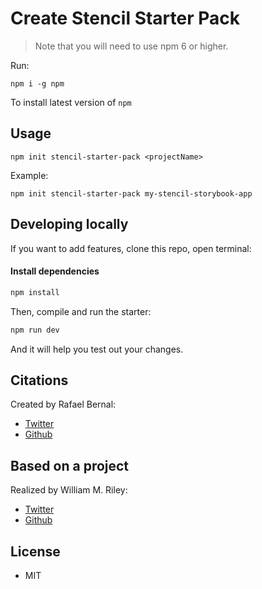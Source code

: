 # Create Stencil Starter Pack

> Note that you will need to use npm 6 or higher.

Run:

```
npm i -g npm
```

To install latest version of `npm`

## Usage

```
npm init stencil-starter-pack <projectName>
```

Example:

```
npm init stencil-starter-pack my-stencil-storybook-app
```

## Developing locally

If you want to add features, clone this repo, open terminal:

#### Install dependencies

```bash
npm install
```

Then, compile and run the starter:

```bash
npm run dev
```

And it will help you test out your changes.


## Citations

Created by Rafael Bernal:
* [Twitter](https://twitter.com/rbernalBer)
* [Github](https://github.com/calmayourdrama)

## Based on a project

Realized by William M. Riley:
* [Twitter](https://twitter.com/splitinfinities)
* [Github](https://github.com/splitinfinities)

## License
* MIT
